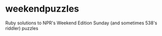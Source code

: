 # weekendpuzzles
Ruby solutions to NPR's Weekend Edition Sunday (and sometimes 538's riddler) puzzles
